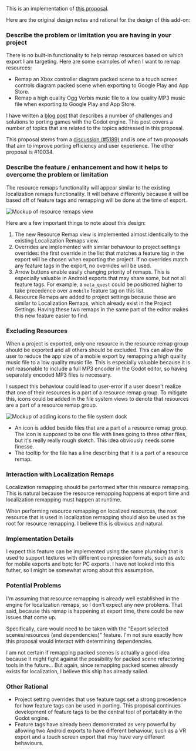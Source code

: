This is an implementation of [this proposal](https://github.com/godotengine/godot-proposals/issues/10051).

Here are the original design notes and rational for the design of this add-on:

### Describe the problem or limitation you are having in your project

There is no built-in functionality to help remap resources based on which export I am targeting. Here are some examples of when I want to remap resources:

- Remap an Xbox controller diagram packed scene to a touch screen controls diagram packed scene when exporting to Google Play and App Store.
- Remap a high quality Ogg Vorbis music file to a low quality MP3 music file when exporting to Google Play and App Store.

I have written a [blog post](https://allenwp.com/?p=1467) that describes a number of challenges and solutions to porting games with the Godot engine. This post covers a number of topics that are related to the topics addressed in this proposal.

This proposal stems from a [discussion (#5189)](https://github.com/godotengine/godot-proposals/discussions/5189) and is one of two proposals that aim to improve porting efficiency and user experience. The other proposal is #10034.

### Describe the feature / enhancement and how it helps to overcome the problem or limitation

The resource remaps functionality will appear similar to the existing localization remaps functionality. It will behave differently because it will be based off of feature tags and remapping will be done at the time of export.

![Mockup of resource remaps view](https://github.com/godotengine/godot-proposals/assets/17506573/4c156c59-1497-42e9-a82c-36e02da6f3a4)

Here are a few important things to note about this design:

1) The new Resource Remap view is implemented almost identically to the existing Localization Remaps view.
2) Overrides are implemented with similar behaviour to project settings overrides: the first override in the list that matches a feature tag in the export will be chosen when exporting the project. If no overrides match any feature tags in the export, no overrides will be used.
3) Arrow buttons enable easily changing priority of remaps. This is especially valuable in Android exports that may share some, but not all feature tags. For example, a `meta_quest` could be positioned higher to take precedence over a `mobile` feature tag on this list.
4) Resource Remaps are added to project settings because these are similar to Localization Remaps, which already exist in the Project Settings. Having these two remaps in the same part of the editor makes this new feature easier to find.

### Excluding Resources

When a project is exported, only one resource in the resource remap group should be exported and all others should be excluded. This can allow the user to reduce the app size of a mobile export by remapping a high quality music file to a low quality music file. This is especially valuable because it is not reasonable to include a full MP3 encoder in the Godot editor, so having separately encoded MP3 files is necessary.

I suspect this behaviour could lead to user-error if a user doesn't realize that one of their resources is a part of a resource remap group. To mitigate this, icons could be added in the file system views to denote that resources are a part of a resource remap group.

![Mockup of adding icons to the file system dock](https://github.com/godotengine/godot-proposals/assets/17506573/92ccc76d-c452-445d-b45b-c372d5013228)

- An icon is added beside files that are a part of a resource remap group. The icon is supposed to be one file with lines going to three other files, but it's really really rough sketch. This idea obviously needs some finesse.
- The tooltip for the file has a line describing that it is a part of a resource remap.

### Interaction with Localization Remaps

Localization remapping should be performed after this resource remapping. This is natural because the resource remapping happens at export time and localization remapping must happen at runtime.

When performing resource remapping on localized resources, the root resource that is used in localization remapping should also be used as the root for resource remapping. I believe this is obvious and natural.

### Implementation Details

I expect this feature can be implemented using the same plumbing that is used to support textures with different compression formats, such as astc for mobile exports and bptc for PC exports. I have not looked into this futher, so I might be somewhat wrong about this assumption.

### Potential Problems

I'm assuming that resource remapping is already well established in the engine for localization remaps, so I don't expect any new problems. That said, because this remap is happening at export time, there could be new issues that come up.

Specifically, care would need to be taken with the "Export selected scenes/resources (and dependencies)" feature. I'm not sure exactly how this proposal would interact with determining dependencies.

I am not certain if remapping packed scenes is actually a good idea because it might fight against the possibility for packed scene refactoring tools in the future... But again, since remapping packed scenes already exists for localization, I believe this ship has already sailed.

### Other Rational
- Project setting overrides that use feature tags set a strong precedence for how feature tags can be used in porting. This proposal continues development of feature tags to be the central tool of portability in the Godot engine.
- Feature tags have already been demonstrated as very powerful by allowing two Android exports to have different behaviour, such as a VR export and a touch screen export that may have very different behaviours.
